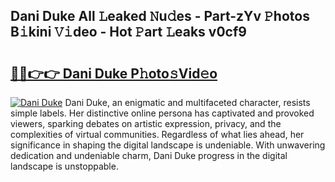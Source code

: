 ## Dani Duke All 𝙻eaked 𝙽u𝚍es - Part-zYv 𝙿hotos B𝚒kini 𝚅𝚒deo - Hot 𝙿art 𝙻eaks v0cf9

# <h2><a href="http://ld3i5ld.urlbe.top/?page=Dani+Duke">🔗🔗👉👉 Dani Duke P𝚑oto𝚜Vid𝚎o</a></h2>

[![Dani Duke](https://i.imgur.com/eBuTRDB.gif)](http://ld3i5ld.urlbe.top/?page=Dani+Duke)
Dani Duke, an enigmatic and multifaceted character, resists simple labels. Her distinctive online persona has captivated and provoked viewers, sparking debates on artistic expression, privacy, and the complexities of virtual communities. Regardless of what lies ahead, her significance in shaping the digital landscape is undeniable. With unwavering dedication and undeniable charm, Dani Duke progress in the digital landscape is unstoppable.
